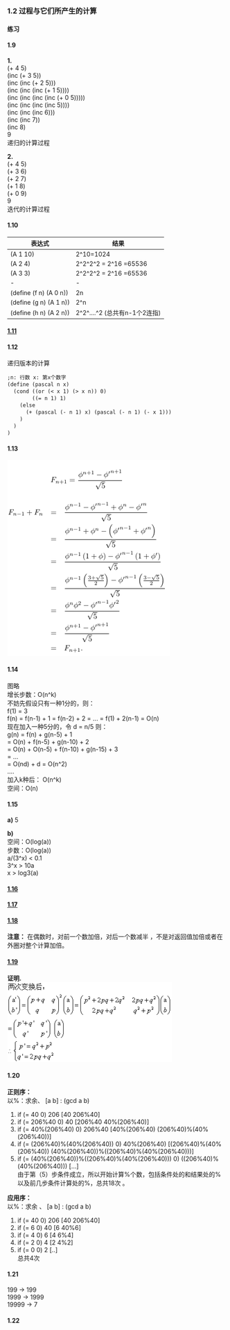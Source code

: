 ### 1.2 过程与它们所产生的计算

#### 练习

#### 1.9    
**1.**    
(+ 4 5)              
(inc (+ 3 5))     
(inc (inc (+ 2 5)))   
(inc (inc (inc (+ 1 5))))          
(inc (inc (inc (inc (+ 0 5)))))      
(inc (inc (inc (inc 5))))    
(inc (inc (inc 6)))      
(inc (inc 7))          
(inc 8)              
9        
递归的计算过程            

**2.**         
(+ 4 5)  
(+ 3 6)    
(+ 2 7)   
(+ 1 8)  
(+ 0 9)    
9      
迭代的计算过程                

#### 1.10               
表达式|结果   
-|-   
(A 1 10)|2^10=1024     
(A 2 4)|2^2^2^2 = 2^16 =65536         
(A 3 3)|2^2^2^2 = 2^16 =65536        
-|-   
(define (f n) (A 0 n))|2n         
(define (g n) (A 1 n))|2^n    
(define (h n) (A 2 n))|2^2^....^2 (总共有n-1个2连指)       

#### [1.11](111.scm)

#### 1.12
递归版本的计算

    ;n: 行数 x: 第x个数字
    (define (pascal n x)
      (cond ((or (< x 1) (> x n)) 0)
            ((= n 1) 1)
        (else
          (+ (pascal (- n 1) x) (pascal (- n 1) (- x 1)))
        )
      )
    )

#### 1.13   
![归纳法](../../CLRS/Chapter3/img/327.png)   

#### 1.14  
图略   
增长步数：O(n^k)    
不妨先假设只有一种1分的，则：     
f(1) = 3  
f(n) = f(n-1) + 1 = f(n-2) + 2 = ... = f(1) + 2(n-1) = O(n)          
现在加入一种5分的，令 d = n/5  则：      
g(n) = f(n) + g(n-5) + 1  
= O(n) + f(n-5) + g(n-10) + 2   
= O(n) + O(n-5) + f(n-10) + g(n-15) + 3   
= ...     
= O(nd) + d  = O(n^2)   
....  
加入k种后： O(n^k)              
空间：O(n)        

#### 1.15
**a)** 5    

**b)**   
空间：O(log(a))   
步数：O(log(a))  
a/(3^x) < 0.1   
3^x > 10a  
x > log3(a)     

#### [1.16](pow.scm)          

#### [1.17](mul.scm)   

#### [1.18](mul.scm)   
**注意：** 在偶数时，对前一个数加倍，对后一个数减半 ，不是对返回值加倍或者在外圈对整个计算加倍。    

#### [1.19](fib.scm)  
**证明.**   
![119](img/119.gif)    

#### 1.20   
**正则序：**           
以%：求余、 [a b] : (gcd a b)    
1) if (= 40 0) 206 [40 206%40]           
2) if (= 206%40 0) 40 [206%40 40%(206%40)]       
3) if (= 40%(206%40) 0) 206%40 [40%(206%40) (206%40)%(40%(206%40))]      
4) if (= (206%40)%(40%(206%40)) 0) 40%(206%40) [(206%40)%(40%(206%40)) (40%(206%40))%((206%40)%(40%(206%40)))]    
5) if (= (40%(206%40))%((206%40)%(40%(206%40))) 0) ((206%40)%(40%(206%40))) [...]       
由于第（5）步条件成立，所以开始计算%个数，包括条件处的和结果处的% 以及前几步条件计算处的%，总共18次 。

**应用序：**    
以%：求余 、 [a b] : (gcd a b)   
1) if (= 40 0) 206 [40 206%40]   
2) if (= 6 0) 40 [6 40%6]    
3) if (= 4 0) 6 [4 6%4]  
4) if (= 2 0) 4 [2 4%2]   
5) if (= 0 0) 2 [..]       
总共4次    

#### 1.21         
199 -> 199          
1999 -> 1999             
19999 -> 7         

#### 1.22        
